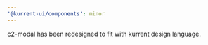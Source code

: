 ```yaml
---
'@kurrent-ui/components': minor
---
```


c2-modal has been redesigned to fit with kurrent design language.
